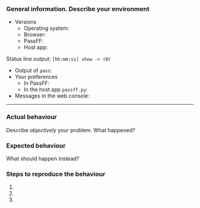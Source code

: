 ### General information. Describe your environment
<!-- Please give as much information as possible, thanks! -->

- Versions
  - Operating system: 
  - Browser: 
  - PassFF: 
  - Host app: 

Status line output: `[hh:mm:ss] show -> (0)`
<!-- Enable it at the bottom of the preferences. In the toolbar menu, select & copy-paste it. -->

<!-- If useful, tell us more! -->
- Output of `pass`: 
- Your preferences
  - In PassFF: 
  - In the host app `passff.py`: 
- Messages in the web console: 
<!-- Don't forget to enable logging in the web console -->

---

### Actual behaviour
Describe *objectively* your problem. What happened?

### Expected behaviour
What should happen instead?

### Steps to reproduce the behaviour
1.
2.
3.
